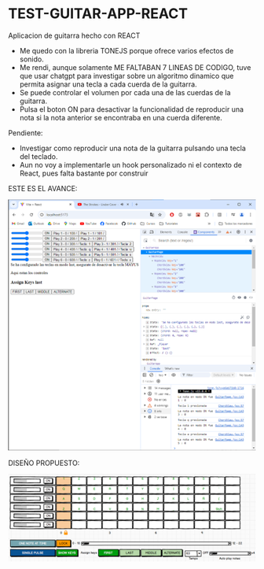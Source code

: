 # TEST-GUITAR-APP-REACT

Aplicacion de guitarra hecho con REACT

- Me quedo con la libreria TONEJS porque ofrece varios efectos de sonido.
- Me rendi, aunque solamente ME FALTABAN 7 LINEAS DE CODIGO, tuve que usar chatgpt para investigar sobre un algoritmo dinamico que permita asignar una tecla a cada cuerda de la guitarra.
- Se puede controlar el volumen por cada una de las cuerdas de la guitarra.
- Pulsa el boton ON para desactivar la funcionalidad de reproducir una nota si la nota anterior se encontraba en una cuerda diferente.

Pendiente:

- Investigar como reproducir una nota de la guitarra pulsando una tecla del teclado.
- Aun no voy a implementarle un hook personalizado ni el contexto de React, pues falta bastante por construir

ESTE ES EL AVANCE:

<img src="assets/2024-09-26-00-24-16-image.png" title="" alt="" data-align="center">

DISEÑO PROPUESTO:

![](assets/2024-09-21-19-39-01-image.png)
